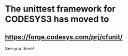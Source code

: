 # The unittest framework for CODESYS3 has moved to
## https://forge.codesys.com/prj/cfunit/

See you there!
